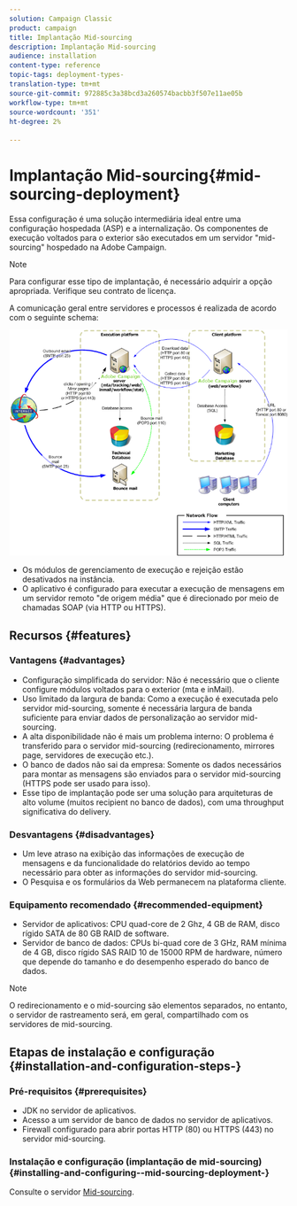 ```yaml
---
solution: Campaign Classic
product: campaign
title: Implantação Mid-sourcing
description: Implantação Mid-sourcing
audience: installation
content-type: reference
topic-tags: deployment-types-
translation-type: tm+mt
source-git-commit: 972885c3a38bcd3a260574bacbb3f507e11ae05b
workflow-type: tm+mt
source-wordcount: '351'
ht-degree: 2%

---
```



# Implantação Mid-sourcing{#mid-sourcing-deployment}

Essa configuração é uma solução intermediária ideal entre uma configuração hospedada (ASP) e a internalização. Os componentes de execução voltados para o exterior são executados em um servidor &quot;mid-sourcing&quot; hospedado na Adobe Campaign.

>[!NOTE]
>
>Para configurar esse tipo de implantação, é necessário adquirir a opção apropriada. Verifique seu contrato de licença.

A comunicação geral entre servidores e processos é realizada de acordo com o seguinte schema:

![](assets/s_ncs_install_midsourcing.png)

* Os módulos de gerenciamento de execução e rejeição estão desativados na instância.
* O aplicativo é configurado para executar a execução de mensagens em um servidor remoto &quot;de origem média&quot; que é direcionado por meio de chamadas SOAP (via HTTP ou HTTPS).

## Recursos {#features}

### Vantagens {#advantages}

* Configuração simplificada do servidor: Não é necessário que o cliente configure módulos voltados para o exterior (mta e inMail).
* Uso limitado da largura de banda: Como a execução é executada pelo servidor mid-sourcing, somente é necessária largura de banda suficiente para enviar dados de personalização ao servidor mid-sourcing.
* A alta disponibilidade não é mais um problema interno: O problema é transferido para o servidor mid-sourcing (redirecionamento, mirrores page, servidores de execução etc.).
* O banco de dados não sai da empresa: Somente os dados necessários para montar as mensagens são enviados para o servidor mid-sourcing (HTTPS pode ser usado para isso).
* Esse tipo de implantação pode ser uma solução para arquiteturas de alto volume (muitos recipient no banco de dados), com uma throughput significativa do delivery.

### Desvantagens {#disadvantages}

* Um leve atraso na exibição das informações de execução de mensagens e da funcionalidade do relatórios devido ao tempo necessário para obter as informações do servidor mid-sourcing.
* O Pesquisa e os formulários da Web permanecem na plataforma cliente.

### Equipamento recomendado {#recommended-equipment}

* Servidor de aplicativos: CPU quad-core de 2 Ghz, 4 GB de RAM, disco rígido SATA de 80 GB RAID de software.
* Servidor de banco de dados: CPUs bi-quad core de 3 GHz, RAM mínima de 4 GB, disco rígido SAS RAID 10 de 15000 RPM de hardware, número que depende do tamanho e do desempenho esperado do banco de dados.

>[!NOTE]
>
>O redirecionamento e o mid-sourcing são elementos separados, no entanto, o servidor de rastreamento será, em geral, compartilhado com os servidores de mid-sourcing.

## Etapas de instalação e configuração {#installation-and-configuration-steps-}

### Pré-requisitos {#prerequisites}

* JDK no servidor de aplicativos.
* Acesso a um servidor de banco de dados no servidor de aplicativos.
* Firewall configurado para abrir portas HTTP (80) ou HTTPS (443) no servidor mid-sourcing.

### Instalação e configuração (implantação de mid-sourcing) {#installing-and-configuring--mid-sourcing-deployment-}

Consulte o servidor [Mid-sourcing](../../installation/using/mid-sourcing-server.md).
